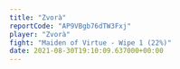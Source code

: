```yaml
---
title: "Zvorà"
reportCode: "AP9VBgb76dTW3Fxj"
player: "Zvorà"
fight: "Maiden of Virtue - Wipe 1 (22%)"
date: 2021-08-30T19:10:09.637000+00:00
---
```

